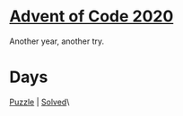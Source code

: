 # [Advent of Code 2020](https://adventofcode.com/2020/about)

Another year, another try.

# Days

[Puzzle](https://adventofcode.com/2020/day/1) | [Solved](day1/day1.py)\
